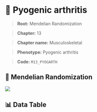 # 🧪 Pyogenic arthritis

> **Root:** Mendelian Randomization

> **Chapter:** 13  

> **Chapter name:** Musculoskeletal

> **Phenotype:** Pyogenic arthritis  

> **Code:** `M13_PYOGARTH`

## 🧬 Mendelian Randomization  

<img src="/MR/Figures/Forward/M13_PYOGARTH.png"/>

## 📊 Data Table

<CsvTableMRF src="/MR_Data/Forward/M13_PYOGARTH.csv"/>
